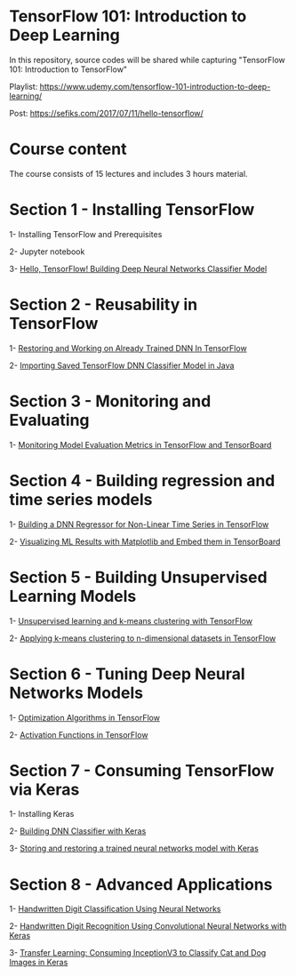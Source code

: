 # TensorFlow 101: Introduction to Deep Learning

In this repository, source codes will be shared while capturing "TensorFlow 101: Introduction to TensorFlow"

Playlist: https://www.udemy.com/tensorflow-101-introduction-to-deep-learning/

Post: https://sefiks.com/2017/07/11/hello-tensorflow/

# Course content

The course consists of 15 lectures and includes 3 hours material.

# Section 1 - Installing TensorFlow

1- Installing TensorFlow and Prerequisites

2- Jupyter notebook

3- [Hello, TensorFlow! Building Deep Neural Networks Classifier Model](python/DNNClassifier.py)

# Section 2 - Reusability in TensorFlow

1- [Restoring and Working on Already Trained DNN In TensorFlow](python/DNNClassifier.py)

2- [Importing Saved TensorFlow DNN Classifier Model in Java](java/TensorFlowDNNClassifier.java)

# Section 3 - Monitoring and Evaluating

1- [Monitoring Model Evaluation Metrics in TensorFlow and TensorBoard](python/DNNClassifier.py)

# Section 4 - Building regression and time series models

1- [Building a DNN Regressor for Non-Linear Time Series in TensorFlow](python/DNNRegressor.py)

2- [Visualizing ML Results with Matplotlib and Embed them in TensorBoard](python/DNNRegressor.py)

# Section 5 - Building Unsupervised Learning Models

1- [Unsupervised learning and k-means clustering with TensorFlow](python/KMeansClustering.py)

2- [Applying k-means clustering to n-dimensional datasets in TensorFlow](python/KMeansClustering.py)

# Section 6 - Tuning Deep Neural Networks Models

1- [Optimization Algorithms in TensorFlow](python/OptimizationAlgorithms.py)

2- [Activation Functions in TensorFlow](python/ActivationFunctions.py)

# Section 7 - Consuming TensorFlow via Keras

1- Installing Keras

2- [Building DNN Classifier with Keras](python/HelloKeras.py)

3- [Storing and restoring a trained neural networks model with Keras](python/KerasModelRestoration.py)

# Section 8 - Advanced Applications

1- [Handwritten Digit Classification Using Neural Networks](python/HandwrittenDigitsClassification.py)

2- [Handwritten Digit Recognition Using Convolutional Neural Networks with Keras](python/HandwrittenDigitRecognitionUsingCNNWithKeras.py)

3- [Transfer Learning: Consuming InceptionV3 to Classify Cat and Dog Images in Keras](python/transfer_learning.py)

